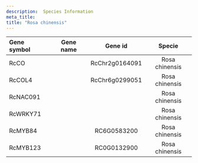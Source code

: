 ```yaml
---
description:  Species Information
meta_title:
title: "Rosa chinensis"
---
```

|Gene symbol |  Gene name | Gene id | Specie |
|:-------|:------:|:----:|:----:|
| RcCO |  | RcChr2g0164091 | Rosa chinensis |
| RcCOL4 |  | RcChr6g0299051 | Rosa chinensis |
| RcNAC091 |  |  | Rosa chinensis |
| RcWRKY71 |  |  | Rosa chinensis |
| RcMYB84 |  | RC6G0583200 | Rosa chinensis |
| RcMYB123 |  | RC0G0132900 | Rosa chinensis |
